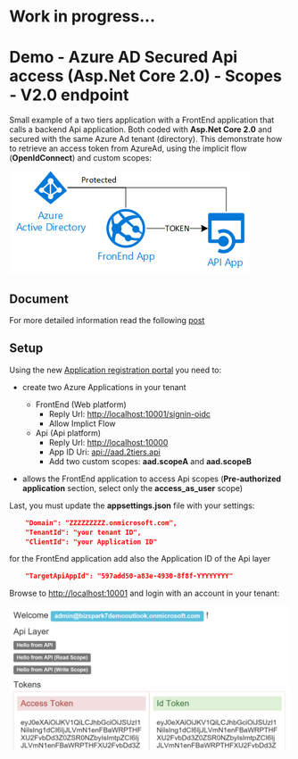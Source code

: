 # Work in progress...

# Demo - Azure AD Secured Api access (Asp.Net Core 2.0) - Scopes - V2.0 endpoint

Small example of a two tiers application with a FrontEnd application that calls a backend Api application. Both coded with **Asp.Net Core 2.0** and secured with the same Azure Ad tenant (directory).
This demonstrate how to retrieve an access token from AzureAd, using the implicit flow (**OpenIdConnect**) and custom scopes:

![scenario](images/simple-AAD.png)

## Document
For more detailed information read the following [post](https://blogs.msdn.microsoft.com/gianlucb/2017/10/04/access-an-azure-ad-secured-api-with-asp-net-core-2-0/?preview_id=255&preview_nonce=7228ed3d1b&_thumbnail_id=265&preview=true)


## Setup
Using the new [Application registration portal](https://apps.dev.microsoft.com/portal/application) you need to:
+ create two Azure Applications in your tenant
    + FrontEnd (Web platform)
        + Reply Url: [http://localhost:10001/signin-oidc](#)    
        + Allow Implict Flow
    + Api (Api platform)
        + Reply Url: [http://localhost:10000](#)
        + App ID Uri: [api://aad.2tiers.api](#)
        + Add two custom scopes: **aad.scopeA** and **aad.scopeB**

+ allows the FrontEnd application to access Api scopes (**Pre-authorized application** section, select only the **access_as_user** scope)

Last, you must update the **appsettings.json** file with your settings:

```json
    "Domain": "ZZZZZZZZZ.onmicrosoft.com",
    "TenantId": "your tenant ID",
    "ClientId": "your Application ID"
```

for the FrontEnd application add also the Application ID of the Api layer
    
```json
    "TargetApiAppId": "597add50-a83e-4930-8f8f-YYYYYYYY"
```

Browse to [http://localhost:10001](#) and login with an account in your tenant:

![homepage](images/screenshot.png)



